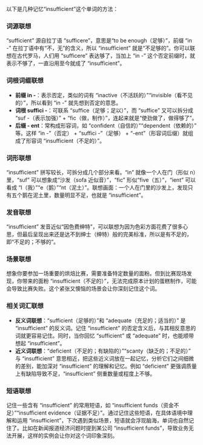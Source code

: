 以下是几种记忆“insufficient”这个单词的方法：

### 词源联想
“sufficient” 源自拉丁语 “sufficere”，意思是“to be enough（足够）”，前缀 “in -” 在拉丁语中有“不，无”的含义，所以 “insufficient” 就是“不足够的”。你可以联想在古代罗马，人们用 “sufficere” 表达够了，当加上 “in -” 这个否定前缀时，就表示不够了，一直沿用至今就成了 “insufficient”。

### 词根词缀联想
 - **前缀 in -**：表示否定，类似的词有 “inactive（不活跃的）”“invisible（看不见的）”，所以看到 “in -” 就先想到否定的意思。
 - **词根 suffici -**：可联系 “suffice（足够；足以）”，而 “suffice” 又可以拆分成 “suf -（表示加强）” + “fic（做，制作）”，连起来就是“使劲做了，做得够了”。
 - **后缀 - ent**：常构成形容词，如 “confident（自信的）”“dependent（依赖的）” 等。这样 “in -”（否定） + “suffici -”（足够） + “-ent”（形容词后缀）就组成了形容词 “insufficient（不足的）”。

### 词形联想
“insufficient” 拼写较长，可拆分成几个部分来看。“in” 就像一个人在门（形似 n）里，“suf” 可以想象成“沙发（sofa 近似音）”，“fic” 形似“five（五）”，“ient” 可以看成 “I（我）”“e（鹅）”“nt（泥土）”。联想画面：一个人在门里的沙发上，发现只有五个鹅在泥土里，数量明显不足，也就是 “insufficient”。

### 发音联想
“insufficient” 发音近似“因色费绅特”，可以联想为因为色彩方面花费了很多心思，但最后呈现出来还是达不到绅士（绅特）般的完美标准，所以是有不足的，即“不足的；不够的”。

### 场景联想
想象你要参加一场重要的烘焙比赛，需要准备特定数量的面粉。但到比赛现场发现，你带来的面粉 “insufficient（不足的）”，无法完成原本计划的蛋糕制作，可能会导致比赛失败。这个紧张又懊恼的场景会让你深刻记住这个词。

### 相关词汇联想
 - **反义词联想**：“sufficient（足够的）”和 “adequate（充足的；适当的）” 是 “insufficient” 的反义词。记住 “insufficient” 的否定含义后，与其相反意思的词就更容易记住。同时，当你回忆 “sufficient” 或 “adequate” 时，也能顺带想起 “insufficient”。
 - **近义词联想**：“deficient（不足的；有缺陷的）”“scanty（缺乏的；不足的）” 与 “insufficient” 意思相近，把这些近义词放在一起记忆，分析它们之间细微的差别，能加深对 “insufficient” 的理解和记忆。例如 “deficient” 更强调质量上有缺陷导致不足，“insufficient” 侧重数量或程度上不够。

### 短语联想
记住一些含有 “insufficient” 的常用短语，如 “insufficient funds（资金不足）”“insufficient evidence（证据不足）”。通过记住这些短语，在具体语境中理解和运用 “insufficient”，下次遇到类似场景，短语就会浮现脑海，单词也自然记住了。比如在新闻报道经济问题时提到某公司 “insufficient funds”，导致业务无法开展，这样的实例会让你对这个词印象深刻。 